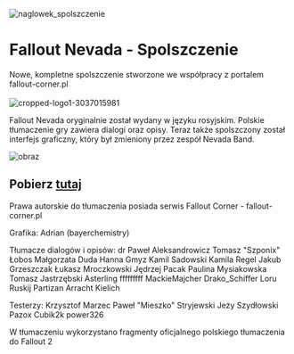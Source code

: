 ![naglowek_spolszczenie](https://github.com/user-attachments/assets/27271bcc-e74c-4292-97df-8eaa73969039)

# Fallout Nevada - Spolszczenie
Nowe, kompletne spolszczenie stworzone we współpracy z portalem fallout-corner.pl<br><br>
![cropped-logo1-3037015981](https://github.com/user-attachments/assets/19c6701f-d180-4222-bfca-5776293a2081)<br>

Fallout Nevada oryginalnie został wydany w języku rosyjskim. Polskie tłumaczenie gry zawiera dialogi oraz opisy. Teraz także spolszczony został interfejs graficzny, który był zmieniony przez zespół Nevada Band. 

![obraz](https://github.com/user-attachments/assets/3bf2c64c-1da5-4d30-94bd-944872528ffb)

## Pobierz <a href="https://github.com/bayerchemistry/fallout_nevada_pl/releases/tag/fallout">tutaj</a>

Prawa autorskie do tłumaczenia posiada serwis Fallout Corner - fallout-corner.pl

Grafika:
Adrian (bayerchemistry)

Tłumacze dialogów i opisów:
dr Paweł Aleksandrowicz
Tomasz "Szponix" Łobos
Małgorzata Duda
Hanna Gmyz
Kamil Sadowski
Kamila Regel
Jakub Grzeszczak
Łukasz Mroczkowski
Jędrzej Pacak
Paulina Mysiakowska
Tomasz Jastrzębski
Asterling
fffffffff
MackieMajcher
Drako_Schiffer
Loru
Ruskij Partizan
Arracht
Kielich

Testerzy:
Krzysztof Marzec
Paweł "Mieszko" Stryjewski
Jeży Szydłowski
Pazox
Cubik2k
power326

W tłumaczeniu wykorzystano fragmenty oficjalnego polskiego tłumaczenia do Fallout 2
